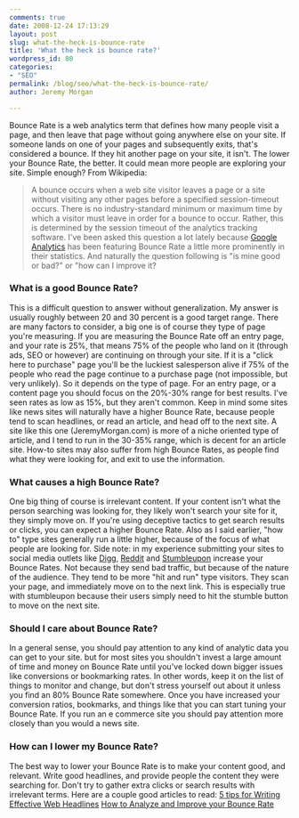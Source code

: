 ```yaml
---
comments: true
date: 2008-12-24 17:13:29
layout: post
slug: what-the-heck-is-bounce-rate
title: 'What the heck is bounce rate?'
wordpress_id: 80
categories: 
- "SEO"
permalink: /blog/seo/what-the-heck-is-bounce-rate/
author: Jeremy Morgan

---
```

Bounce Rate is a web analytics term that defines how many people visit a page, and then leave that page without going anywhere else on your site. If someone lands on one of your pages and subsequently exits, that's considered a bounce. If they hit another page on your site, it isn't. The lower your Bounce Rate, the better. It could mean more people are exploring your site. Simple enough? 
From Wikipedia:
> A bounce occurs when a web site visitor leaves a page or a site without visiting any other pages before a specified session-timeout occurs. There is no industry-standard minimum or maximum time by which a visitor must leave in order for a bounce to occur. Rather, this is determined by the session timeout of the analytics tracking software.
I've been asked this question a lot lately because [Google Analytics](http://www.google.com/analytics) has been featuring Bounce Rate a little more prominently in their statistics. And naturally the question following is "is mine good or bad?" or "how can I improve it?
### What is a good Bounce Rate? 
This is a difficult question to answer without generalization. My answer is usually roughly between 20 and 30 percent is a good target range. There are many factors to consider, a big one is of course they type of page you're measuring. If you are measuring the Bounce Rate off an entry page, and your rate is 25%, that means 75% of the people who land on it (through ads, SEO or however) are continuing on through your site. If it is a "click here to purchase" page you'll be the luckiest salesperson alive if 75% of the people who read the page continue to a purchase page (not impossible, but very unlikely). So it depends on the type of page. For an entry page, or a content page you should focus on the 20%-30% range for best results. I've seen rates as low as 15%, but they aren't common. 
Keep in mind some sites like news sites will naturally have a higher Bounce Rate, because people tend to scan headlines, or read an article, and head off to the next site. A site like this one (JeremyMorgan.com) is more of a niche oriented type of article, and I tend to run in the 30-35% range, which is decent for an article site. How-to sites may also suffer from high Bounce Rates, as people find what they were looking for, and exit to use the information. 
### What causes a high Bounce Rate? 
One big thing of course is irrelevant content. If your content isn't what the person searching was looking for, they likely won't search your site for it, they simply move on. If you're using deceptive tactics to get search results or clicks, you can expect a higher Bounce Rate. Also as I said earlier, "how to" type sites generally run a little higher, because of the focus of what people are looking for. 
Side note: in my experience submitting your sites to social media outlets like [Digg](http://digg.com), [Reddit](http://reddit.com) and [Stumbleupon](http://stumbleupon.com) increase your Bounce Rates. Not because they send bad traffic, but because of the nature of the audience. They tend to be more "hit and run" type visitors. They scan your page, and immediately move on to the next link. This is especially true with stumbleupon because their users simply need to hit the stumble button to move on the next site. 
### Should I care about Bounce Rate? 
In a general sense, you should pay attention to any kind of analytic data you can get to your site. but for most sites you shouldn't invest a large amount of time and money on Bounce Rate until you've locked down bigger issues like conversions or bookmarking rates. In other words, keep it on the list of things to monitor and change, but don't stress yourself out about it unless you find an 80% Bounce Rate somewhere. Once you have increased your conversion ratios, bookmarks, and things like that you can start tuning your Bounce Rate. If you run an e commerce site you should pay attention more closely than you would a news site. 
### How can I lower my Bounce Rate?
The best way to lower your Bounce Rate is to make your content good, and relevant. Write good headlines, and provide people the content they were searching for. Don't try to gather extra clicks or search results with irrelevant terms. Here are a couple good articles to read:
[5 tips for Writing Effective Web Headlines](http://www.google.com/support/conversionuniversity/bin/answer.py?answer=77157&hl=en)
[How to Analyze and Improve your Bounce Rate ](http://www.doshdosh.com/how-to-analyze-and-improve-your-bounce-rate/ )

